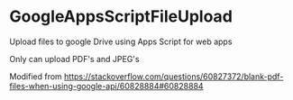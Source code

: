 # GoogleAppsScriptFileUpload
Upload files to google Drive using Apps Script for web apps

Only can upload PDF's and JPEG's 


Modified from https://stackoverflow.com/questions/60827372/blank-pdf-files-when-using-google-api/60828884#60828884 
